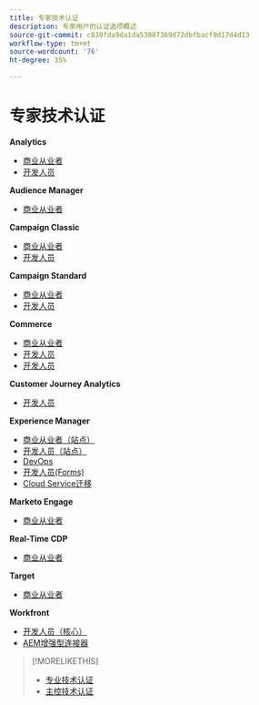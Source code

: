 ```yaml
---
title: 专家技术认证
description: 专家用户的认证选项概述
source-git-commit: c830fda9da1da53807369d72dbfbacf9d17d4d13
workflow-type: tm+mt
source-wordcount: '76'
ht-degree: 35%

---
```


# 专家技术认证

**Analytics**

* [商业从业者](/help/certifications/aa/aa-e-business.md) <!--AD0-E208-->
* [开发人员](/help/certifications/aa/aa-e-developer.md) <!--AD0-E209-->

**Audience Manager**

* [商业从业者](/help/certifications/aam/aam-e-business.md) <!--AD0-E457-->

**Campaign Classic**

* [商业从业者](/help/certifications/acc/acc-e-business.md) <!--AD0-E327-->
* [开发人员](/help/certifications/acc/acc-e-developer.md) <!--AD0-E330-->

**Campaign Standard**

* [商业从业者](/help/certifications/acs/acs-e-business.md) <!--AD0-E307-->
* [开发人员](/help/certifications/acs/acs-e-developer.md) <!--AD0-E306-->

**Commerce**

* [商业从业者](/help/certifications/ac/ac-e-business.md) <!--AD0-E708-->
* [开发人员](/help/certifications/ac/ac-e-developer.md) <!--AD0-E716-->
* [开发人员](/help/certifications/ac/ac-e-fedeveloper.md) <!--AD0-E710-->

**Customer Journey Analytics**

* [开发人员](/help/certifications/acja/acja-e-developer.md) <!--AD0-E604-->

**Experience Manager**

* [商业从业者（站点）](/help/certifications/aem/aem-sites-e-business.md) <!--AD0-E121-->
* [开发人员（站点）](/help/certifications/aem/aem-sites-e-developer.md) <!--AD0-E134-->
* [DevOps](/help/certifications/aem/aem-devops-e-engineer.md) <!--AD0-E124-->
* [开发人员(Forms)](/help/certifications/aem/aem-forms-e-developer.md) <!--AD0-E125-->
* [Cloud Service迁移](/help/certifications/aem/aem-cs-e-migration.md) <!--AD0-E136-->

**Marketo Engage**

* [商业从业者](/help/certifications/ame/ame-e-business.md) <!--AD0-E559-->

**Real-Time CDP**

* [商业从业者](/help/certifications/rtcdp/rtcdp-p-business.md) <!--AD0-E602-->

**Target**

* [商业从业者](/help/certifications/at/at-e-business.md) <!--AD0-E406-->

**Workfront**

* [开发人员（核心）](/help/certifications/aw/aw-core-e-developer.md) <!--AD0-E904-->
* [AEM增强型连接器](/help/certifications/aw/aw-aem-e-connector.md) <!--AD0-E906-->

>[!MORELIKETHIS]
>
>* [专业技术认证](professional.md)
>* [主控技术认证](master.md)

